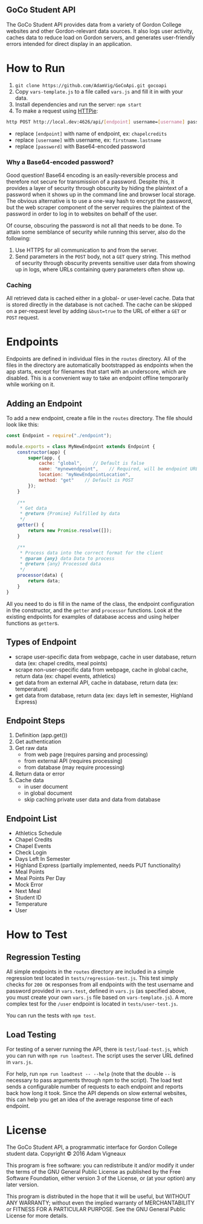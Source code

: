 GoCo Student API
------
The GoCo Student API provides data from a variety of Gordon College websites and other Gordon-relevant data sources. It also logs user activity, caches data to reduce load on Gordon servers, and generates user-friendly errors intended for direct display in an application.

# How to Run
1. `git clone https://github.com/AdamVig/GoCoApi.git gocoapi`
2. Copy `vars-template.js` to a file called `vars.js` and fill it in with your data.
3. Install dependencies and run the server: `npm start`
4. To make a request using [HTTPie](https://github.com/jkbrzt/httpie):
```bash
http POST http://local.dev:4626/api/[endpoint] username=[username] password=[password]
```
- replace `[endpoint]` with name of endpoint, ex: `chapelcredits`
- replace `[username]` with username, ex: `firstname.lastname`
- replace `[password]` with Base64-encoded password

### Why a Base64-encoded password?
Good question! Base64 encoding is an easily-reversible process and therefore not secure for transmission of a password. Despite this, it provides a layer of security through obscurity by hiding the plaintext of a password when it shows up in the command line and browser local storage. The obvious alternative is to use a one-way hash to encrypt the password, but the web scraper component of the server requires the plaintext of the password in order to log in to websites on behalf of the user.

Of course, obscuring the password is not all that needs to be done. To attain some semblance of security while running this server, also do the following:
1. Use HTTPS for all communication to and from the server.
2. Send parameters in the `POST` body, not a `GET` query string. This method of security through obscurity prevents sensitive user data from showing up in logs, where URLs containing query parameters often show up.

### Caching
All retrieved data is cached either in a global- or user-level cache. Data that is stored directly in the database is not cached. The cache can be skipped on a per-request level by adding `&bust=true` to the URL of either a `GET` or `POST` request.

# Endpoints
Endpoints are defined in individual files in the `routes` directory. All of the files in the directory are automatically bootstrapped as endpoints when the app starts, except for filenames that start with an underscore, which are disabled. This is a convenient way to take an endpoint offline temporarily while working on it.

## Adding an Endpoint
To add a new endpoint, create a file in the `routes` directory. The file should look like this:
```javascript
const Endpoint = require("./endpoint");

module.exports = class MyNewEndpoint extends Endpoint {
    constructor(app) {
        super(app, {
            cache: "global",    // Default is false
            name: "mynewendpoint",    // Required, will be endpoint URL
            location: "myNewEndpointLocation",
            method: "get"    // Default is POST
        });
    }

    /**
     * Get data
     * @return {Promise} Fulfilled by data
     */
    getter() {
        return new Promise.resolve([]);
    }

    /**
     * Process data into the correct format for the client
     * @param {any} data Data to process
     * @return {any} Processed data
     */
    processor(data) {
        return data;
    }
}
```

All you need to do is fill in the name of the class, the endpoint configuration in the constructor, and the `getter` and `processor` functions. Look at the existing endpoints for examples of database access and using helper functions as `getter`s.

## Types of Endpoint
- scrape user-specific data from webpage, cache in user database, return data (ex: chapel credits, meal points)
- scrape non-user-specific data from webpage, cache in global cache, return data (ex: chapel events, athletics)
- get data from an external API, cache in database, return data (ex: temperature)
- get data from database, return data (ex: days left in semester, Highland Express)

## Endpoint Steps
1. Definition (app.get())
2. Get authentication
3. Get raw data
    - from web page (requires parsing and processing)
    - from external API (requires processing)
    - from database (may require processing)
4. Return data or error
5. Cache data
    - in user document
    - in global document
    - skip caching private user data and data from database

## Endpoint List
- Athletics Schedule
- Chapel Credits
- Chapel Events
- Check Login
- Days Left In Semester
- Highland Express (partially implemented, needs PUT functionality)
- Meal Points
- Meal Points Per Day
- Mock Error
- Next Meal
- Student ID
- Temperature
- User

# How to Test
## Regression Testing
All simple endpoints in the `routes` directory are included in a simple regression test located in `tests/regression-test.js`. This test simply checks for `200 OK` responses from all endpoints with the test username and password provided in `vars.test`, defined in `vars.js` (as specified above, you must create your own `vars.js` file based on `vars-template.js`). A more complex test for the `/user` endpoint is located in `tests/user-test.js`.

You can run the tests with `npm test`.

## Load Testing
For testing of a server running the API, there is `test/load-test.js`, which you can run with `npm run loadtest`. The script uses the server URL defined in `vars.js`.

For help, run `npm run loadtest -- --help` (note that the double `--` is necessary to pass arguments through npm to the script). The load test sends a configurable number of requests to each endpoint and reports back how long it took. Since the API depends on slow external websites, this can help you get an idea of the average response time of each endpoint.

# License
The GoCo Student API, a programmatic interface for Gordon College student data.
Copyright © 2016 Adam Vigneaux

This program is free software: you can redistribute it and/or modify
it under the terms of the GNU General Public License as published by
the Free Software Foundation, either version 3 of the License, or
(at your option) any later version.

This program is distributed in the hope that it will be useful,
but WITHOUT ANY WARRANTY; without even the implied warranty of
MERCHANTABILITY or FITNESS FOR A PARTICULAR PURPOSE.  See the
GNU General Public License for more details.
